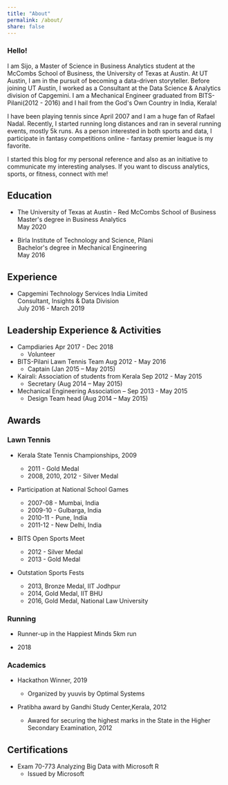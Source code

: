 ```yaml
---
title: "About"
permalink: /about/
share: false
---
```


### Hello! 

I am Sijo, a Master of Science in Business Analytics student at the McCombs School of Business, the University of Texas at Austin. 
At UT Austin, I am in the pursuit of becoming a data-driven storyteller. Before joining UT Austin, I worked as a Consultant at the Data Science & 
Analytics division of Capgemini. I am a Mechanical Engineer graduated from BITS-Pilani(2012 - 2016) and I hail from the God's Own Country in India, Kerala!  

I have been playing tennis since April 2007 and I am a huge fan of Rafael Nadal. Recently, I started running long distances and ran in several 
running events, mostly 5k runs. As a person interested in both sports and data, I participate in fantasy competitions online - fantasy premier league 
is my favorite. 

I started this blog for my personal reference and also as an initiative to communicate my interesting analyses. If you want to discuss analytics, 
sports, or fitness, connect with me! 

## Education

- The University of Texas at Austin - Red McCombs School of Business <br />
Master's degree in Business Analytics <br />
May 2020 <br />

- Birla Institute of Technology and Science, Pilani <br />
Bachelor's degree in Mechanical Engineering <br />
May 2016 <br />

## Experience

- Capgemini Technology Services India Limited <br />
Consultant, Insights & Data Division <br />
July 2016 - March 2019 <br />


## Leadership Experience & Activities

- Campdiaries Apr 2017 - Dec 2018
	* Volunteer 
- BITS-Pilani Lawn Tennis Team Aug 2012 - May 2016
	* Captain (Jan 2015 – May 2015) 
-  Kairali: Association of students from Kerala  Sep 2012 - May 2015
	* Secretary (Aug 2014 – May 2015)
-  Mechanical Engineering Association – Sep 2013 - May 2015
	* Design Team head (Aug 2014 – May 2015) 


## Awards

### Lawn Tennis 
- Kerala State Tennis Championships, 2009 <br />
	* 2011 - Gold Medal <br />
	* 2008, 2010, 2012 - Silver Medal <br />


- Participation at National School Games<br />
	* 2007-08 - Mumbai, India <br />
	* 2009-10 - Gulbarga, India <br />
	* 2010-11 - Pune, India <br />
	* 2011-12 - New Delhi, India <br />

- BITS Open Sports Meet 
	* 2012 - Silver Medal 
	* 2013 - Gold Medal 

- Outstation Sports Fests
	* 2013, Bronze Medal, IIT Jodhpur 
	* 2014, Gold Medal, IIT BHU
	* 2016, Gold Medal, National Law University 

### Running
- Runner-up in the Happiest Minds 5km run 
* 2018
	
### Academics 
- Hackathon Winner, 2019
	* Organized by yuuvis by Optimal Systems 
	
- Pratibha award by Gandhi Study Center,Kerala, 2012  <br />
	* Awared for securing the highest marks in the State in the Higher Secondary Examination, 2012 <br />


	

## Certifications

- Exam 70-773 Analyzing Big Data with Microsoft R 
	* Issued by Microsoft 
